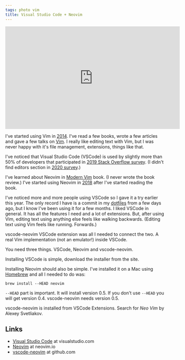 ```yaml
---
tags: photo vim
title: Visual Studio Code + Neovim
---
```

<iframe src="https://www.facebook.com/plugins/post.php?href=https%3A%2F%2Fwww.facebook.com%2Fzeljko.filipin%2Fposts%2F10158798342837290&show_text=true&width=552&height=325&appId" width="552" height="325" style="border:none;overflow:hidden" scrolling="no" frameborder="0" allowTransparency="true" allow="encrypted-media"></iframe>

I've started using Vim in [2014](https://github.com/zeljkofilipin/dotfiles/commit/a21f4bb5834695dafba64e7c59a05694eaf52fdc). I've read a few books, wrote a few articles and gave a few talks on [Vim](/tags/vim). I really like editing text with Vim, but I was never happy with it's file management, extensions, things like that.

I've noticed that Visual Studio Code (VSCode) is used by slightly more than 50% of developers that participated in [2019 Stack Overflow survey](https://insights.stackoverflow.com/survey/2019#development-environments-and-tools). (I didn't find editors section in [2020 survey](https://insights.stackoverflow.com/survey/2020#development-environments-and-tools).)

I've learned about Neovim in [Modern Vim](https://pragprog.com/titles/modvim/modern-vim/) book. (I never wrote the book review.) I've started using Neovim in [2018](https://github.com/zeljkofilipin/dotfiles/commit/c4320cae324b5c06169be6267bb839becb1960cb) after I've started reading the book.

I've noticed more and more people using VSCode so I gave it a try earlier this year.  The only record I have is a commit in my [dotfiles](https://github.com/zeljkofilipin/dotfiles/commit/87e71cc4e3487a1d88249f4205fbba4785fddd5e) from a few days ago, but I know I've been using it for a few months. I liked VSCode in general. It has all the features I need and a lot of extensions. But, after using Vim, editing text using anything else feels like walking backwards. (Editing text using Vim feels like running. Forwards.)

vscode-neovim VSCode extension was all I needed to connect the two. A real Vim implementation (not an emulator!) inside VSCode.

You need three things. VSCode, Neovim and vscode-neovim.

Installing VSCode is simple, download the installer from the site.

Installing Neovim should also be simple. I've installed it on a Mac using [Homebrew](https://brew.sh/) and all I needed to do was:

```shell
brew install --HEAD neovim
```

`--HEAD` part is important. It will install version 0.5. If you don't use `--HEAD` you will get version 0.4. vscode-neovim needs version 0.5.

vscode-neovim is installed from VSCode Extensions. Search for *Neo Vim* by Alexey Svetliakov.

## Links

- [Visual Studio Code](https://code.visualstudio.com/) at visualstudio.com
- [Neovim](https://neovim.io/) at neovim.io
- [vscode-neovim](https://github.com/asvetliakov/vscode-neovim) at github.com